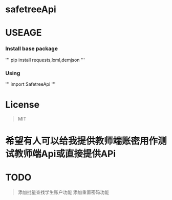 # safetreeApi

# USEAGE
### Install base package
'''
pip install requests,lxml,demjson
'''
### Using
'''
import SafetreeApi
'''
# License
>MIT

# 希望有人可以给我提供教师端账密用作测试教师端Api或直接提供APi

# TODO
>添加批量查找学生账户功能
>添加重置密码功能
